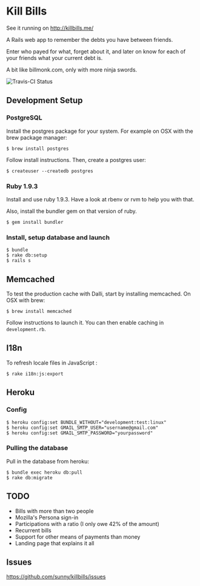 Kill Bills
==========

See it running on http://killbills.me/

A Rails web app to remember the debts you have between friends.

Enter who payed for what, forget about it, and later on know for each of your friends what your current debt is.

A bit like billmonk.com, only with more ninja swords.

![Travis-CI Status](https://api.travis-ci.org/sunny/killbills.png)

Development Setup
-----------------

### PostgreSQL

Install the postgres package for your system. For example on OSX with the brew package manager:

    $ brew install postgres

Follow install instructions. Then, create a postgres user:

    $ createuser --createdb postgres

### Ruby 1.9.3

Install and use ruby 1.9.3. Have a look at rbenv or rvm to help you with that.

Also, install the bundler gem on that version of ruby.

    $ gem install bundler

### Install, setup database and launch

    $ bundle
    $ rake db:setup
    $ rails s

Memcached
---------

To test the production cache with Dalli, start by installing memcached. On OSX with brew:

    $ brew install memcached

Follow instructions to launch it. You can then enable caching in `development.rb`.

I18n
----

To refresh locale files in JavaScript :

    $ rake i18n:js:export


Heroku
------

### Config

    $ heroku config:set BUNDLE_WITHOUT="development:test:linux"
    $ heroku config:set GMAIL_SMTP_USER="username@gmail.com"
    $ heroku config:set GMAIL_SMTP_PASSWORD="yourpassword"


### Pulling the database

Pull in the database from heroku:

    $ bundle exec heroku db:pull
    $ rake db:migrate

TODO
----

* Bills with more than two people
* Mozilla's Persona sign-in
* Participations with a ratio (I only owe 42% of the amount)
* Recurrent bills
* Support for other means of payments than money
* Landing page that explains it all

Issues
------

https://github.com/sunny/killbills/issues
